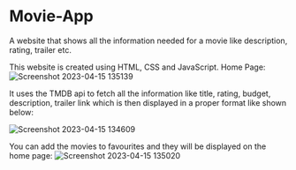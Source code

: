 # Movie-App
A website that shows all the information needed for a movie like description, rating, trailer etc.

This website is created using HTML, CSS and JavaScript.
Home Page:
![Screenshot 2023-04-15 135139](https://user-images.githubusercontent.com/116446026/232200380-bd857b93-a68c-424b-aa84-acbb08bf89e7.png)



It uses the TMDB api to fetch all the information like title, rating, budget, description, trailer link which is then displayed in a proper format like shown below:

![Screenshot 2023-04-15 134609](https://user-images.githubusercontent.com/116446026/232200143-d9bace0e-2d31-4823-abc7-9b01fe6bfed1.png)

You can add the movies to favourites and they will be displayed on the home page:
![Screenshot 2023-04-15 135020](https://user-images.githubusercontent.com/116446026/232200308-f5754f1b-64de-4549-a214-fabc9b49b9c5.png)
